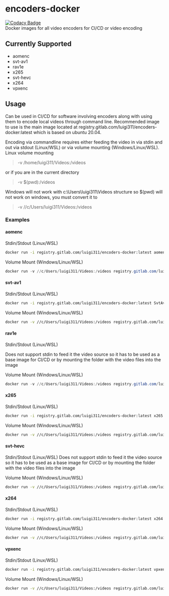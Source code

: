 # encoders-docker

[![Codacy Badge](https://app.codacy.com/project/badge/Grade/0e63ec6ab000468f8c304e691dcded99)](https://www.codacy.com/manual/luigi311/encoders-docker/dashboard?utm_source=gitlab.com&utm_medium=referral&utm_content=Luigi311/encoders-docker&utm_campaign=Badge_Grade)  
Docker images for all video encoders for CI/CD or video encoding

## Currently Supported

-   aomenc
-   svt-av1
-   rav1e
-   x265
-   svt-hevc
-   x264
-   vpxenc

## Usage

Can be used in CI/CD for software involving encoders along with using them to encode local videos through command line. Recommended image to use is the main image located at registry.gitlab.com/luigi311/encoders-docker:latest which is based on ubuntu 20.04.  

Encoding via commandline requires either feeding the video in via stdin and out via stdout (Linux/WSL) or via volume mounting (Windows/Linux/WSL).  
Linux volume mounting

> \-v /home/luigi311/Videos:/videos

or if you are in the current directory

> \-v $(pwd):/videos

Windows will not work with c:\\Users\\luigi311\\Videos structure so $(pwd) will not work on windows, you must convert it to

> \-v //c/Users/luigi311/Videos:/videos

### Examples

#### aomenc

Stdin/Stdout (Linux/WSL)

```bash
docker run -i registry.gitlab.com/luigi311/encoders-docker:latest aomenc --rt --cpu-used=9 --ivf /dev/stdin -o /dev/stdout < akiyo_cif.y4m > akiyo_cif.ivf
```

Volume Mount (Windows/Linux/WSL)

```powershell
docker run -v //c/Users/luigi311/Videos:/videos registry.gitlab.com/luigi311/encoders-docker:latest aomenc --rt --cpu-used=9 --ivf /videos/akiyo_cif.y4m -o /videos/akiyo_cif.ivf
```

#### svt-av1

Stdin/Stdout (Linux/WSL)

```bash
docker run -i registry.gitlab.com/luigi311/encoders-docker:latest SvtAv1EncApp --preset 8 -i /dev/stdin -b /dev/stdout < akiyo_cif.y4m > akiyo_cif.ivf
```

Volume Mount (Windows/Linux/WSL)

```bash
docker run -v //c/Users/luigi311/Videos:/videos registry.gitlab.com/luigi311/encoders-docker:latest SvtAv1EncApp --preset 8 -i /videos/akiyo_cif.y4m -b /videos/akiyo_cif.ivf
```

#### rav1e

Stdin/Stdout (Linux/WSL)

Does not support stdin to feed it the video source so it has to be used as a base image for CI/CD or by mounting the folder with the video files into the image

Volume Mount (Windows/Linux/WSL)

```powershell
docker run -v //c/Users/luigi311/Videos:/videos registry.gitlab.com/luigi311/encoders-docker:latest rav1e /videos/akiyo_cif.y4m -o /videos/akiyo_cif.ivf
```

#### x265

Stdin/Stdout (Linux/WSL)

```bash
docker run -i registry.gitlab.com/luigi311/encoders-docker:latest x265 --y4m --preset 0 /dev/stdin -o /dev/stdout < akiyo_cif.y4m > akiyo_cif.h265
```

Volume Mount (Windows/Linux/WSL)

```bash
docker run -v //c/Users/luigi311/Videos:/videos registry.gitlab.com/luigi311/encoders-docker:latest x265 --y4m --preset 0 /videos/akiyo_cif.y4m -o /videos/akiyo_cif.h265
```

#### svt-hevc

Stdin/Stdout (Linux/WSL)
Does not support stdin to feed it the video source so it has to be used as a base image for CI/CD or by mounting the folder with the video files into the image

Volume Mount (Windows/Linux/WSL)

```bash
docker run -v //c/Users/luigi311/Videos:/videos registry.gitlab.com/luigi311/encoders-docker:latest SvtHevcEncApp -i /videos/akiyo_cif.y4m -b /videos/akiyo_cif.bin
```

#### x264

Stdin/Stdout (Linux/WSL)

```bash
docker run -i registry.gitlab.com/luigi311/encoders-docker:latest x264 --demuxer y4m --muxer mkv --preset 0 /dev/stdin -o /dev/stdout < akiyo_cif.y4m > akiyo_cif.mkv
```

Volume Mount (Windows/Linux/WSL)

```bash
docker run -v //c/Users/luigi311/Videos:/videos registry.gitlab.com/luigi311/encoders-docker:latest x264 --demuxer y4m --muxer mkv --preset 0 /videos/akiyo_cif.y4m -o /videos/akiyo_cif.mkv
```

#### vpxenc

Stdin/Stdout (Linux/WSL)

```bash
docker run -i registry.gitlab.com/luigi311/encoders-docker:latest vpxenc --codec=vp9 --ivf --cpu-used=0 --passes=1 /dev/stdin -o /dev/stdout < akiyo_cif.y4m > akiyo_cif.ivf
```

Volume Mount (Windows/Linux/WSL)

```bash
docker run -v //c/Users/luigi311/Videos:/videos registry.gitlab.com/luigi311/encoders-docker:latest vpxenc --codec=vp9 --ivf --cpu-used=0 --passes=1 /videos/akiyo_cif.y4m -o /videos/akiyo_cif.ivf
```
